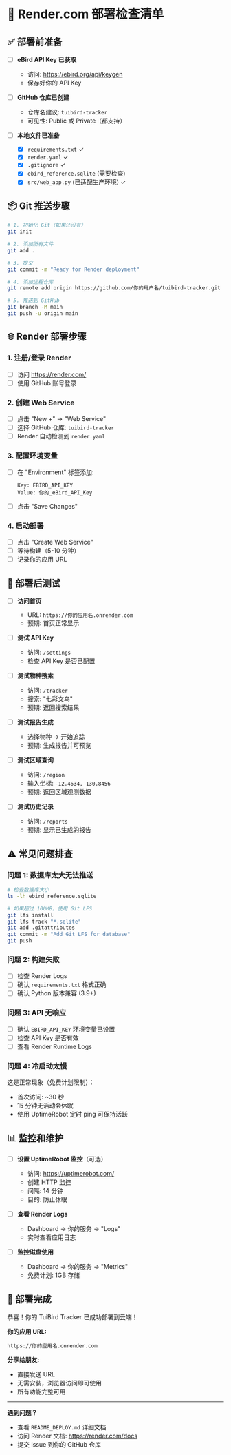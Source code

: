 # 🚀 Render.com 部署检查清单

## ✅ 部署前准备

- [ ] **eBird API Key 已获取**
  - 访问: https://ebird.org/api/keygen
  - 保存好你的 API Key

- [ ] **GitHub 仓库已创建**
  - 仓库名建议: `tuibird-tracker`
  - 可见性: Public 或 Private（都支持）

- [ ] **本地文件已准备**
  - [x] `requirements.txt` ✓
  - [x] `render.yaml` ✓
  - [x] `.gitignore` ✓
  - [x] `ebird_reference.sqlite` (需要检查)
  - [x] `src/web_app.py` (已适配生产环境) ✓

## 📦 Git 推送步骤

```bash
# 1. 初始化 Git（如果还没有）
git init

# 2. 添加所有文件
git add .

# 3. 提交
git commit -m "Ready for Render deployment"

# 4. 添加远程仓库
git remote add origin https://github.com/你的用户名/tuibird-tracker.git

# 5. 推送到 GitHub
git branch -M main
git push -u origin main
```

## 🌐 Render 部署步骤

### 1. 注册/登录 Render
- [ ] 访问 https://render.com/
- [ ] 使用 GitHub 账号登录

### 2. 创建 Web Service
- [ ] 点击 "New +" → "Web Service"
- [ ] 选择 GitHub 仓库: `tuibird-tracker`
- [ ] Render 自动检测到 `render.yaml`

### 3. 配置环境变量
- [ ] 在 "Environment" 标签添加:
  ```
  Key: EBIRD_API_KEY
  Value: 你的_eBird_API_Key
  ```
- [ ] 点击 "Save Changes"

### 4. 启动部署
- [ ] 点击 "Create Web Service"
- [ ] 等待构建（5-10 分钟）
- [ ] 记录你的应用 URL

## 🧪 部署后测试

- [ ] **访问首页**
  - URL: `https://你的应用名.onrender.com`
  - 预期: 首页正常显示

- [ ] **测试 API Key**
  - 访问: `/settings`
  - 检查 API Key 是否已配置

- [ ] **测试物种搜索**
  - 访问: `/tracker`
  - 搜索: "七彩文鸟"
  - 预期: 返回搜索结果

- [ ] **测试报告生成**
  - 选择物种 → 开始追踪
  - 预期: 生成报告并可预览

- [ ] **测试区域查询**
  - 访问: `/region`
  - 输入坐标: `-12.4634, 130.8456`
  - 预期: 返回区域观测数据

- [ ] **测试历史记录**
  - 访问: `/reports`
  - 预期: 显示已生成的报告

## ⚠️ 常见问题排查

### 问题 1: 数据库太大无法推送
```bash
# 检查数据库大小
ls -lh ebird_reference.sqlite

# 如果超过 100MB，使用 Git LFS
git lfs install
git lfs track "*.sqlite"
git add .gitattributes
git commit -m "Add Git LFS for database"
git push
```

### 问题 2: 构建失败
- [ ] 检查 Render Logs
- [ ] 确认 `requirements.txt` 格式正确
- [ ] 确认 Python 版本兼容 (3.9+)

### 问题 3: API 无响应
- [ ] 确认 `EBIRD_API_KEY` 环境变量已设置
- [ ] 检查 API Key 是否有效
- [ ] 查看 Render Runtime Logs

### 问题 4: 冷启动太慢
这是正常现象（免费计划限制）：
- 首次访问: ~30 秒
- 15 分钟无活动会休眠
- 使用 UptimeRobot 定时 ping 可保持活跃

## 📊 监控和维护

- [ ] **设置 UptimeRobot 监控**（可选）
  - 访问: https://uptimerobot.com/
  - 创建 HTTP 监控
  - 间隔: 14 分钟
  - 目的: 防止休眠

- [ ] **查看 Render Logs**
  - Dashboard → 你的服务 → "Logs"
  - 实时查看应用日志

- [ ] **监控磁盘使用**
  - Dashboard → 你的服务 → "Metrics"
  - 免费计划: 1GB 存储

## 🎉 部署完成

恭喜！你的 TuiBird Tracker 已成功部署到云端！

**你的应用 URL:**
```
https://你的应用名.onrender.com
```

**分享给朋友:**
- 直接发送 URL
- 无需安装，浏览器访问即可使用
- 所有功能完整可用

---

**遇到问题？**
- 查看 `README_DEPLOY.md` 详细文档
- 访问 Render 文档: https://render.com/docs
- 提交 Issue 到你的 GitHub 仓库
